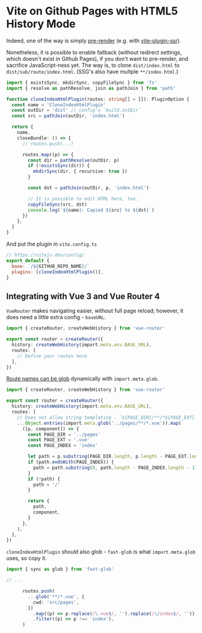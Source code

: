 # Vite on Github Pages with HTML5 History Mode

Indeed, one of the way is simply [pre-render](https://vitejs.dev/guide/ssr.html) (e.g. with [vite-plugin-ssr](https://vite-plugin-ssr.com/)).

Nonetheless, it is possible to enable fallback (without redirect settings, which doesn't exist in Github Pages), if you don't want to pre-render, and sacrifice JavaScript-ness yet. The way is, to clone `dist/index.html` to `dist/sub/route/index.html`. (SSG's also have multple `**/index.html`.)

```ts
import { existsSync, mkdirSync, copyFileSync } from 'fs'
import { resolve as pathResolve, join as pathJoin } from 'path'

function cloneIndexHtmlPlugin(routes: string[] = []): PluginOption {
  const name = 'CloneIndexHtmlPlugin'
  const outDir = 'dist' // config's `build.outDir`
  const src = pathJoin(outDir, 'index.html')

  return {
    name,
    closeBundle: () => {
      // routes.push(...)

      routes.map((p) => {
        const dir = pathResolve(outDir, p)
        if (!existsSync(dir)) {
          mkdirSync(dir, { recursive: true })
        }

        const dst = pathJoin(outDir, p, 'index.html')

        // It is possible to edit HTML here, too.
        copyFileSync(src, dst)
        console.log(`${name}: Copied ${src} to ${dst}`)
      })
    },
  }
}
```

And put the plugin in `vite.config.ts`

```js
// https://vitejs.dev/config/
export default {
  base: `/${GITHUB_REPO_NAME}/`
  plugins: [cloneIndexHtmlPlugin()],
}
```

## Integrating with Vue 3 and Vue Router 4

`VueRouter` makes navigating easier, without full page reload; however, it does need a little extra config - `baseURL`.

```ts
import { createRouter, createWebHistory } from 'vue-router'

export const router = createRouter({
  history: createWebHistory(import.meta.env.BASE_URL),
  routes: [
    // Define your routes here
  ],
})
```

[Route names can be glob](https://vitejs.dev/guide/features.html#glob-import) dynamically with `import.meta.glob`.

```ts
import { createRouter, createWebHistory } from 'vue-router'

export const router = createRouter({
  history: createWebHistory(import.meta.env.BASE_URL),
  routes: [
    // Does not allow string templating - `${PAGE_DIR}/**/*${PAGE_EXT}` does not work.
    ...Object.entries(import.meta.glob('../pages/**/*.vue')).map(
      ([p, component]) => {
        const PAGE_DIR = '../pages'
        const PAGE_EXT = '.vue'
        const PAGE_INDEX = 'index'

        let path = p.substring(PAGE_DIR.length, p.length - PAGE_EXT.length)
        if (path.endsWith(PAGE_INDEX)) {
          path = path.substring(0, path.length - PAGE_INDEX.length - 1)
        }
        if (!path) {
          path = '/'
        }

        return {
          path,
          component,
        }
      },
    ),
  ],
})
```

`cloneIndexHtmlPlugin` should also glob - `fast-glob` is what `import.meta.glob` uses, so copy it.

```ts
import { sync as glob } from 'fast-glob'

// ...

      routes.push(
        ...glob('**/*.vue', {
          cwd: 'src/pages',
        })
          .map((p) => p.replace(/\.vue$/, '').replace(/\/index$/, ''))
          .filter((p) => p !== 'index'),
      )
```
